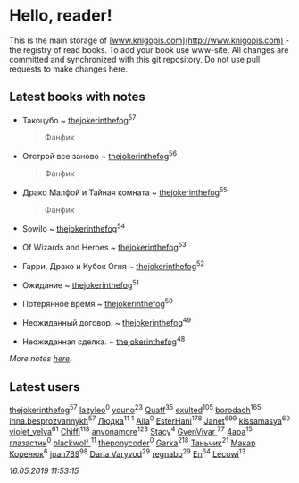 # Hello, reader!
This is the main storage of [www.knigopis.com](http://www.knigopis.com) - the registry of read books.
To add your book use www-site. All changes are committed and synchronized with this git repository.
Do not use pull requests to make changes here.


## Latest books with notes
* Такоцубо ~ [thejokerinthefog](users/317/317244423-vkontakte)<sup>57</sup>
    > Фанфик

* Отстрой все заново ~ [thejokerinthefog](users/317/317244423-vkontakte)<sup>56</sup>
    > Фанфик

* Драко Малфой и Тайная комната ~ [thejokerinthefog](users/317/317244423-vkontakte)<sup>55</sup>
    > Фанфик

* Sowilo ~ [thejokerinthefog](users/317/317244423-vkontakte)<sup>54</sup>

* Of Wizards and Heroes ~ [thejokerinthefog](users/317/317244423-vkontakte)<sup>53</sup>

* Гарри, Драко и Кубок Огня ~ [thejokerinthefog](users/317/317244423-vkontakte)<sup>52</sup>

* Ожидание ~ [thejokerinthefog](users/317/317244423-vkontakte)<sup>51</sup>

* Потерянное время ~ [thejokerinthefog](users/317/317244423-vkontakte)<sup>50</sup>

* Неожиданный договор. ~ [thejokerinthefog](users/317/317244423-vkontakte)<sup>49</sup>

* Неожиданная сделка. ~ [thejokerinthefog](users/317/317244423-vkontakte)<sup>48</sup>


_More notes [here](latest_books_with_notes.md)._


## Latest users
[thejokerinthefog](users/317/317244423-vkontakte)<sup>57</sup> 
[lazyleo](users/116/116845519572391639637-google)<sup>0</sup> 
[youno](users/302/302928912-vkontakte)<sup>23</sup> 
[Quaff](users/122/12267158-vkontakte)<sup>35</sup> 
[exulted](users/100/100599204551896265722-google)<sup>105</sup> 
[borodach](users/157/15706320-vkontakte)<sup>165</sup> 
[inna.besprozvannykh](users/733/73323849-yandex)<sup>57</sup> 
[Людка](users/111/111038749-vkontakte)<sup>11</sup> 
[](users/114/114792281744850455512-google)<sup>1</sup> 
[Alla](users/103/103352250712959229257-google)<sup>0</sup> 
[EsterHani](users/305/30558181-vkontakte)<sup>178</sup> 
[Janet](users/108/108113656204404967440-google)<sup>699</sup> 
[kissamasya](users/684/68439978-vkontakte)<sup>60</sup> 
[violet_velva](users/116/116961712580551399099-google)<sup>61</sup> 
[Chiffi](users/105/105831994080785626680-google)<sup>118</sup> 
[anvonamore](users/595/5957175-vkontakte)<sup>123</sup> 
[Stacy](users/309/30902475-vkontakte)<sup>4</sup> 
[GvenVivar ](users/158/158266434925901-facebook)<sup>77</sup> 
[4apa](users/117/117392596378069249667-google)<sup>15</sup> 
[глазастик](users/115/115257673890455357280-google)<sup>0</sup> 
[blackwolf ](users/236/236639644-vkontakte)<sup>11</sup> 
[theponycoder](users/195/195144442-vkontakte)<sup>0</sup> 
[Garka](users/115/115753719718250012620-google)<sup>218</sup> 
[Таньчик](users/209/2096581563762610-facebook)<sup>21</sup> 
[Макар Коренюк](users/126/126368737-vkontakte)<sup>6</sup> 
[joan789](users/240/2401650-vkontakte)<sup>98</sup> 
[Daria Varyvod](users/829/829893410524253-facebook)<sup>29</sup> 
[regnabo](users/870/870059322-yandex)<sup>29</sup> 
[En](users/333/333646551-vkontakte)<sup>64</sup> 
[Lecowi](users/521/521873425-vkontakte)<sup>13</sup> 


_16.05.2019 11:53:15_
